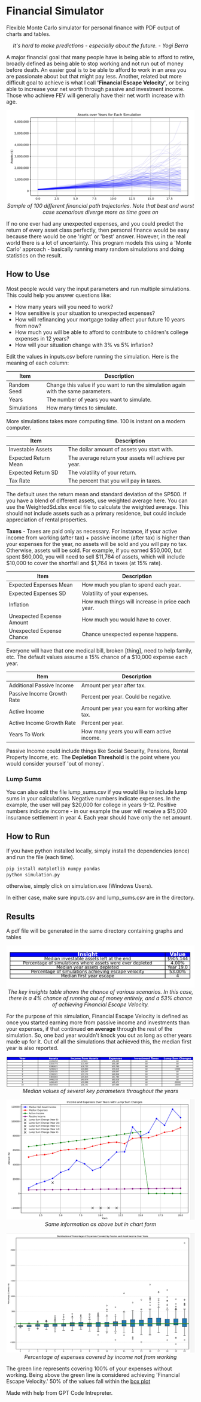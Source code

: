 # Financial Simulator
Flexible Monte Carlo simulator for personal finance with PDF output of charts and tables.

<p align="center"> <i>It's hard to make predictions - especially about the future. - Yogi Berra </i> </p>

A major financial goal that many people have is being able to afford to retire, broadly defined as being able to stop working and not run out of money before death. An easier goal is to be able to afford to work in an area you are passionate about but that might pay less. Another, related but more difficult goal to achieve is what I call <b>'Financial Escape Velocity'</b>, or being able to increase your net worth through passive and investment income. Those who achieve FEV will generally have their net worth increase with age.

<p align="center">
  <img src="assets_over_years.jpg?raw=true" alt="Different Path Trajectories">
  <br>
  <i>Sample of 100 different financial path trajectories. Note that best and worst case scenarious diverge more as time goes on</i>
</p>


If no one ever had any unexpected expenses, and you could predict the return of every asset class perfectly, then personal finance would be easy because there would be one 'right' or 'best' answer. However, in the real world there is a lot of uncertainty. This program models this using a 'Monte Carlo' approach - basically running many random simulations and doing statistics on the result. 

## How to Use

Most people would vary the input parameters and run multiple simulations. This could help you answer questions like:

- How many years will you need to work?
- How sensitive is your situation to unexpected expenses?
- How will refinancing your mortgage today affect your future 10 years from now?
- How much you will be able to afford to contribute to children's college expenses in 12 years?
- How will your situation change with 3% vs 5% inflation?


Edit the values in inputs.csv before running the simulation. Here is the meaning of each column:

| Item      | Description |
| ----------- | ----------- |
| Random Seed     | Change this value if you want to run the simulation again with the same parameters.      |
| Years   | The number of years you want to simulate.        |
| Simulations   | How many times to simulate.       |

More simulations takes more computing time. 100 is instant on a modern computer. 

| Item      | Description |
| ----------- | ----------- |
| Investable Assets   | The dollar amount of assets you start with.        |
| Expected Return Mean   | The average return your assets will achieve per year.       |
| Expected Return SD   | The volatility of your return.      |
| Tax Rate  | The percent that you will pay in taxes.      |


The default uses the return mean and standard deviation of the SP500. If you have a blend of different assets, use weighted average here. You can use the WeightedSd.xlsx excel file to calculate the weighted average. This should not include assets such as a primary residence, but could include appreciation of rental properties. 

**Taxes** - Taxes are paid only as necessary. For instance, if your active income from working (after tax) + passive income (after tax) is higher than your expenses for the year, no assets will be sold and you will pay no tax. Otherwise, assets will be sold. For example, if you earned $50,000, but spent $60,000, you will need to sell $11,764 of assets, which will include $10,000 to cover the shortfall and $1,764 in taxes (at 15% rate). 


| Item      | Description |
| ----------- | ----------- |
| Expected Expenses Mean   | How much you plan to spend each year.        |
| Expected Expenses SD   | Volatility of your expenses.       |
| Inflation   | How much things will increase in price each year.      |
| Unexpected Expense Amount   | How much you would have to cover.     |
| Unexpected Expense Chance   | Chance unexpected expense happens.      |

Everyone will have that one medical bill, broken [thing], need to help family, etc. The default values assume a 15% chance of a $10,000 expense each year. 


| Item      | Description |
| ----------- | ----------- |
| Additional Passive Income   | Amount per year after tax.       |
| Passive Income Growth Rate   | Percent per year. Could be negative.       |
| Active Income   | Amount per year you earn for working after tax.      |
| Active Income Growth Rate   | Percent per year.     |
| Years To Work  | How many years you will earn active income.     |

Passive Income could include things like Social Security, Pensions, Rental Property Income, etc. The **Depletion Threshold** is the point where you would consider yourself 'out of money'.

### Lump Sums

You can also edit the file lump_sums.csv if you would like to include lump sums in your calculations. Negative numbers indicate expenses. In the example, the user will pay $20,000 for college in years 9-12. Positive numbers indicate income - in our example the user will receive a $15,000 insurance settlement in year 4. Each year should have only the net amount. 

## How to Run

If you have python installed locally, simply install the dependencies (once) and run the file (each time). 
```
pip install matplotlib numpy pandas
python simulation.py
```

otherwise, simply click on simulation.exe (Windows Users). 

In either case, make sure inputs.csv and lump_sums.csv are in the directory. 

## Results

A pdf file will be generated in the same directory containing graphs and tables

<p align="center">
  <img src="key_insights.jpg?raw=true" alt="key insights">
  <br>
  <i>The key insights table shows the chance of various scenarios. In this case, there is a 4% chance of running out of money entirely, and a 
  53% chance of achieving Financial Escape Velocity. </i>
</p>

For the purpose of this simulation, Financial Escape Velocity is defined as once you started earning more from passive income and investments than your expenses, if that continued <b>on average</b> through the rest of the simulation. So, one bad year wouldn't knock you out as long as other years made up for it. Out of all the simulations that achieved this, the median first year is also reported. 

<p align="center">
  <img src="table1.jpg?raw=true" alt="Summary table">
  <br>
  <i>Median values of several key parameters throughout the years</i>
</p>

<p align="center">
  <img src="graph1.jpg?raw=true" alt="Median values graphed over time">
  <br>
  <i>Same information as above but in chart form</i>
</p>

<p align="center">
  <img src="fev_graph.jpg?raw=true" alt="FEV graph">
  <br>
  <i>Percentage of expenses covered by income not from working</i>
</p>

The green line represents covering 100% of your expenses without working. Being above the green line is considered achieving 'Financial Escape Velocity.' 50% of the values fall within the [box plot](https://en.wikipedia.org/wiki/Box_plot) 

Made with help from GPT Code Intrepreter. 
